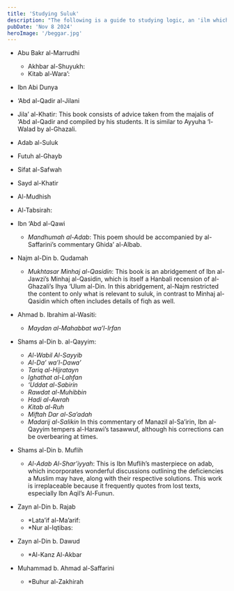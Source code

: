 ```yaml
---
title: 'Studying Suluk'
description: "The following is a guide to studying logic, an 'ilm which is critical for attaining mastery in other 'ulum. It is is drawn from the suggestions of Sh. Amr Abu Ayyub."
pubDate: 'Nov 8 2024'
heroImage: '/beggar.jpg'
---
```


- Abu Bakr al-Marrudhi
    - Akhbar al-Shuyukh: 
    - Kitab al-Wara’:

- Ibn Abi Dunya

- ‘Abd al-Qadir al-Jilani

- Jila’ al-Khatir: This book consists of advice taken from the majalis of ‘Abd al-Qadir and compiled by his students. It is similar to Ayyuha ‘l-Walad by al-Ghazali. 
- Adab al-Suluk 
- Futuh al-Ghayb
- Sifat al-Safwah
- Sayd al-Khatir 
- Al-Mudhish
- Al-Tabsirah:

- Ibn ‘Abd al-Qawi

    - *Mandhumah al-Adab*: This poem should be accompanied by al-Saffarini’s commentary Ghida’ al-Albab.
    
- Najm al-Din b. Qudamah

    - *Mukhtasar Minhaj al-Qasidin*: This book is an abridgement of Ibn al-Jawzi’s Minhaj al-Qasidin, which is itself a Hanbali recension of al-Ghazali’s Ihya ‘Ulum al-Din. In this abridgement, al-Najm restricted the content to only what is relevant to suluk, in contrast to Minhaj al-Qasidin which often includes details of fiqh as well.

- Ahmad b. Ibrahim al-Wasiti:

    - *Maydan al-Mahabbat wa’l-Irfan*

- Shams al-Din b. al-Qayyim:
    - *Al-Wabil Al-Sayyib*
    - *Al-Da’ wa’l-Dawa’*
    - *Tariq al-Hijratayn*
    - *Ighathat al-Lahfan*
    - *‘Uddat al-Sabirin*
    - *Rawdat al-Muhibbin*
    - *Hadi al-Awrah*
    - *Kitab al-Ruh*
    - *Miftah Dar al-Sa’adah*
    - *Madarij al-Salikin* In this commentary of Manazil al-Sa’irin, Ibn al-Qayyim tempers al-Harawi’s tasawwuf, although his corrections can be overbearing at times. 

- Shams al-Din b. Muflih

    - *Al-Adab Al-Shar’iyyah*: This is Ibn Muflih’s masterpiece on adab, which incorporates wonderful discussions outlining the deficiencies a Muslim may have, along with their respective solutions. This work is irreplaceable because it frequently quotes from lost texts, especially Ibn Aqil’s Al-Funun.

- Zayn al-Din b. Rajab

    - *Lata’if al-Ma’arif:
    - *Nur al-Iqtibas:

- Zayn al-Din b. Dawud

    - *Al-Kanz Al-Akbar

- Muhammad b. Ahmad al-Saffarini

    - *Buhur al-Zakhirah
